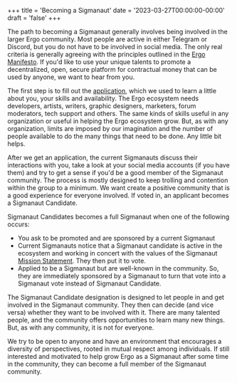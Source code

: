 +++
title = 'Becoming a Sigmanaut'
date = '2023-03-27T00:00:00-00:00'
draft = 'false'
+++

The path to becoming a Sigmanaut generally involves being involved in the larger Ergo community. Most people are active in either Telegram or Discord, but you do not have to be involved in social media. The only real criteria is generally agreeing with the principles outlined in the [Ergo Manifesto](https://ergoplatform.org/en/blog/2021-04-26-the-ergo-manifesto/). If you'd like to use your unique talents to promote a decentralized, open, secure platform for contractual money that can be used by anyone, we want to hear from you.

The first step is to fill out the [application](../application), which we used to learn a little about you, your skills and availability. The Ergo ecosystem needs developers, artists, writers, graphic designers, marketers, forum moderators, tech support and others. The same kinds of skills useful in any organization or useful in helping the Ergo ecosystem grow. But, as with any organization, limits are imposed by our imagination and the number of people available to do the many things that need to be done. Any little bit helps. 

After we get an application, the current Sigmanauts discuss their interactions with you, take a look at your social media accounts (if you have them) and try to get a sense if you'd be a good member of the Sigmanaut community. The process is mostly designed to keep trolling and contention within the group to a minimum. We want create a positive community that is a good experience for everyone involved. If voted in, an applicant becomes a Sigmanaut Candidate.

Sigmanaut Candidates becomes a full Sigmanaut when one of the following occurs:

- You ask to be promoted and are sponsored by a current Sigmanaut
- Current Sigmanauts notice that a Sigmanaut candidate is active in the ecosystem and working in concert with the values of the Sigmanaut [Mission Statement](../mission/). They then put it to vote. 
- Applied to be a Sigmanaut but are well-known in the community. So, they are immediately sponsored by a Sigmanaut to turn that vote into a Sigmanaut vote instead of Sigmanaut Candidate. 

The Sigmanaut Candidate designation is designed to let people in and get involved in the Sigmanaut community. They then can decide (and vice versa) whether they want to be involved with it. There are many talented people, and the community offers opportunities to learn many new things. But, as with any community, it is not for everyone. 

We try to be open to anyone and have an environment that encourages a diversity of perspectives, rooted in mutual respect among individuals. If still interested and motivated to help grow Ergo as a Sigmanaut after some time in the community, they can become a full member of the Sigmanaut community.
